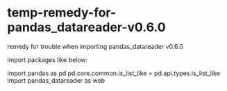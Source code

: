 # temp-remedy-for-pandas_datareader-v0.6.0
remedy  for trouble when importing pandas_datareader v0.6.0

import packages like below:

import pandas as pd
pd.core.common.is_list_like = pd.api.types.is_list_like
import pandas_datareader as web

